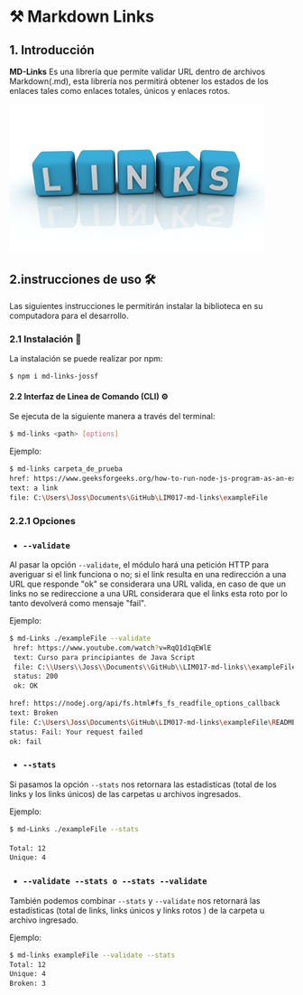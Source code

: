 # ⚒️ Markdown Links

## 1. Introducción

**MD-Links** Es una librería que permite validar URL dentro de archivos Markdown(.md), esta librería nos permitirá obtener los estados de los enlaces tales como enlaces totales, únicos y enlaces rotos.

![md-links](https://github.com/JossFranco/LIM017-md-links/blob/dev/imagenes/links.jpg)
 
 ## 2.instrucciones de uso 🛠️

 Las siguientes instrucciones le permitirán instalar la biblioteca en su computadora para el desarrollo.

 ### 2.1 Instalación 🧰

 La instalación se puede realizar por npm:

 ```
$ npm i md-links-jossf
```
#### 2.2 Interfaz de Linea de Comando (CLI) ⚙️

Se ejecuta de la siguiente manera a través del terminal:

```sh
$ md-links <path> [options]
```

 Ejemplo: 

 ```sh
$ md-links carpeta_de_prueba
href: https://www.geeksforgeeks.org/how-to-run-node-js-program-as-an-executable/
text: a link
file: C:\Users\Joss\Documents\GitHub\LIM017-md-links\exampleFile
```
### 2.2.1 Opciones 

* ### `--validate`

Al pasar la opción `--validate`, el módulo hará una petición HTTP para averiguar si el link funciona o no; si el link resulta en una redirección a una URL que responde "ok" se considerara una URL valida, en caso de que un links no se redireccione a una URL considerara que el links esta roto por lo tanto devolverá como mensaje "fail".

Ejemplo:

```sh
$ md-Links ./exampleFile --validate
 href: https://www.youtube.com/watch?v=RqQ1d1qEWlE
 text: Curso para principiantes de Java Script
 file: C:\\Users\\Joss\\Documents\\GitHub\\LIM017-md-links\\exampleFile\\folder.md
 status: 200
 ok: OK
```
```sh
href: https://nodej.org/api/fs.html#fs_fs_readfile_options_callback
text: Broken
file: C:\Users\Joss\Documents\GitHub\LIM017-md-links\exampleFile\README.md
status: Fail: Your request failed
ok: fail
```
* ### `--stats`

Si pasamos la opción `--stats` nos retornara las estadisticas (total de los links y los links únicos) de las carpetas u archivos ingresados.

Ejemplo:

```sh
$ md-Links ./exampleFile --stats

Total: 12
Unique: 4
```

* ### `--validate --stats o --stats --validate`

También podemos combinar `--stats` y `--validate`  nos retornará las estadísticas (total de links, links únicos y links rotos ) de la carpeta u archivo ingresado.


Ejemplo:

```sh
$ md-links exampleFile --validate --stats
Total: 12
Unique: 4
Broken: 3
```










